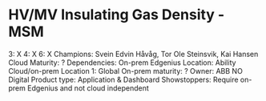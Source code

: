 # HV/MV Insulating Gas Density - MSM

3: X
 4: X
 6: X
Champions: Svein Edvin Håvåg, Tor Ole Steinsvik, Kai Hansen
Cloud Maturity: ?
Dependencies: On-prem Edgenius
Location: Ability Cloud/on-prem
Location 1: Global
On-prem maturity: ?
Owner: ABB NO Digital
Product type: Application & Dashboard
Showstoppers: Require on-prem Edgenius and not cloud independent